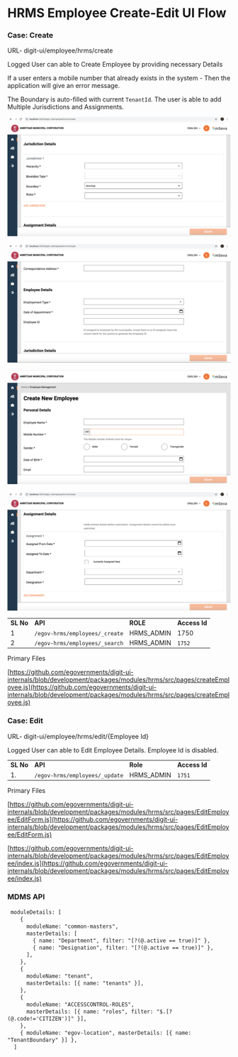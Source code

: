 # HRMS Employee Create-Edit UI Flow

### Case: **Create**

URL- digit-ui/employee/hrms/create

Logged User can able to Create Employee by providing necessary Details

If a user enters a mobile number that already exists in the system - Then the application will give an error message.

The Boundary is auto-filled with current `TenantId`. The user is able to add Multiple Jurisdictions and Assignments.

![](<../../../.gitbook/assets/image (256) (1).png>)

![](<../../../.gitbook/assets/image (258) (1).png>)

![](<../../../.gitbook/assets/image (179).png>)

![](<../../../.gitbook/assets/image (171).png>)

|           |                                |             |               |
| --------- | ------------------------------ | ----------- | ------------- |
| **SL No** | **API**                        | **ROLE**    | **Access Id** |
| 1         | `/egov-hrms/employees/_create` | HRMS\_ADMIN | 1750          |
| 2         | `/egov-hrms/employees/_search` | HRMS\_ADMIN | `1752`        |

Primary Files

[https://github.com/egovernments/digit-ui-internals/blob/development/packages/modules/hrms/src/pages/createEmployee.js](https://github.com/egovernments/digit-ui-internals/blob/development/packages/modules/hrms/src/pages/createEmployee.js)

### Case: **Edit**

URL- digit-ui/employee/hrms/edit/{Employee Id}

Logged User can able to Edit Employee Details. Employee Id is disabled.

|           |                                |             |               |
| --------- | ------------------------------ | ----------- | ------------- |
| **SL No** | **API**                        | **Role**    | **Access Id** |
| 1.        | `/egov-hrms/employees/_update` | HRMS\_ADMIN | `1751`        |

Primary Files

[https://github.com/egovernments/digit-ui-internals/blob/development/packages/modules/hrms/src/pages/EditEmployee/EditForm.js](https://github.com/egovernments/digit-ui-internals/blob/development/packages/modules/hrms/src/pages/EditEmployee/EditForm.js)

[https://github.com/egovernments/digit-ui-internals/blob/development/packages/modules/hrms/src/pages/EditEmployee/index.js](https://github.com/egovernments/digit-ui-internals/blob/development/packages/modules/hrms/src/pages/EditEmployee/index.js)

### MDMS API

```
 moduleDetails: [
    {
      moduleName: "common-masters",
      masterDetails: [
        { name: "Department", filter: "[?(@.active == true)]" },
        { name: "Designation", filter: "[?(@.active == true)]" },
      ],
    },
    {
      moduleName: "tenant",
      masterDetails: [{ name: "tenants" }],
    },
    {
      moduleName: "ACCESSCONTROL-ROLES",
      masterDetails: [{ name: "roles", filter: "$.[?(@.code!='CITIZEN')]" }],
    },
    { moduleName: "egov-location", masterDetails: [{ name: "TenantBoundary" }] },
  ]
```
